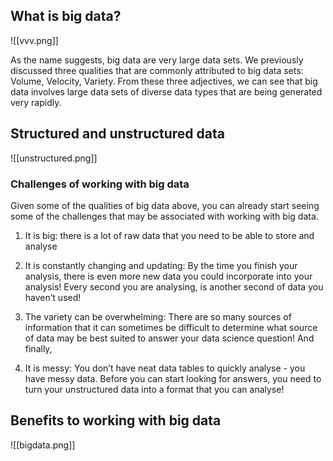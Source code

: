 ## What is big data?
![[vvv.png]]

As the name suggests, big data are very large data sets. We previously discussed three qualities that are commonly attributed to big data sets: Volume, Velocity, Variety. From these three adjectives, we can see that big data involves large data sets of diverse data types that are being generated very rapidly.

## Structured and unstructured data
![[unstructured.png]]


### Challenges of working with big data

Given some of the qualities of big data above, you can already start seeing some of the challenges that may be associated with working with big data.

1.  It is big: there is a lot of raw data that you need to be able to store and analyse
    
2.  It is constantly changing and updating: By the time you finish your analysis, there is even more new data you could incorporate into your analysis! Every second you are analysing, is another second of data you haven’t used!
    
3.  The variety can be overwhelming: There are so many sources of information that it can sometimes be difficult to determine what source of data may be best suited to answer your data science question! And finally,
    
4.  It is messy: You don’t have neat data tables to quickly analyse - you have messy data. Before you can start looking for answers, you need to turn your unstructured data into a format that you can analyse!


## Benefits to working with big data
![[bigdata.png]]
